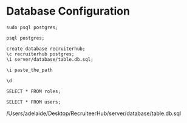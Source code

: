 # Database Configuration
    sudo psql postgres;
<!--  if it gives you any error -->
    psql postgres;
<!--  if it opens a postgres=# terminal  -->
    create database recruiterhub;
    \c recruiterhub postgres;
    \i server/database/table.db.sql; 
<!-- If the step aboves throws an error the compy the file path -->
    \i paste_the_path 
<!-- Test if the tables are created -->
    \d
<!-- Test if the roles are created -->
    SELECT * FROM roles;
<!-- Test if the user (admin) has been created -->
    SELECT * FROM users;

/Users/adelaide/Desktop/RecruiteerHub/server/database/table.db.sql